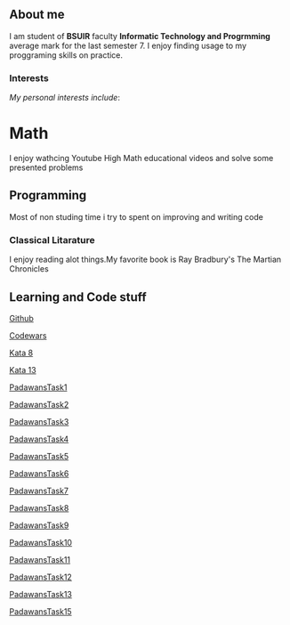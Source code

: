 ## About me

I am student of **BSUIR** faculty **Informatic Technology and Progrmming** average mark for the last semester 7.
I enjoy finding usage to my proggraming skills on practice.

### Interests

_My personal interests include_:

# Math


I enjoy wathcing Youtube High Math educational videos and solve some presented problems
## Programming


Most of non studing time i try to spent on improving and writing code

### Classical Litarature

I enjoy reading alot things.My favorite book is Ray Bradbury's The Martian Chronicles

## Learning and Code stuff

[Github](https://github.com/KirillYushkevich)

[Codewars](https://www.codewars.com/users/KirillYushkevich)

[Kata 8](https://github.com/KirillYushkevich/Kata8)

[Kata 13](https://github.com/KirillYushkevich/Kata13)

[PadawansTask1](https://github.com/KirillYushkevich/PadawansTask1)

[PadawansTask2](https://github.com/KirillYushkevich/PadawansTask2)

[PadawansTask3](https://github.com/KirillYushkevich/PadawansTask3)

[PadawansTask4](https://github.com/KirillYushkevich/PadawansTask4)

[PadawansTask5](https://github.com/KirillYushkevich/PadawansTask5)

[PadawansTask6](https://github.com/KirillYushkevich/PadawansTask6)

[PadawansTask7](https://github.com/KirillYushkevich/PadawansTask7)

[PadawansTask8](https://github.com/KirillYushkevich/PadawansTask8)

[PadawansTask9](https://github.com/KirillYushkevich/PadawansTask9)

[PadawansTask10](https://github.com/KirillYushkevich/PadawansTask10)

[PadawansTask11](https://github.com/KirillYushkevich/PadawansTask11)

[PadawansTask12](https://github.com/KirillYushkevich/PadawansTask12)

[PadawansTask13](https://github.com/KirillYushkevich/PadawansTask13)

[PadawansTask15](https://github.com/KirillYushkevich/PadawansTask15)
